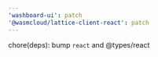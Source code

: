 ```yaml
---
'washboard-ui': patch
'@wasmcloud/lattice-client-react': patch
---
```


chore(deps): bump `react` and @types/react
